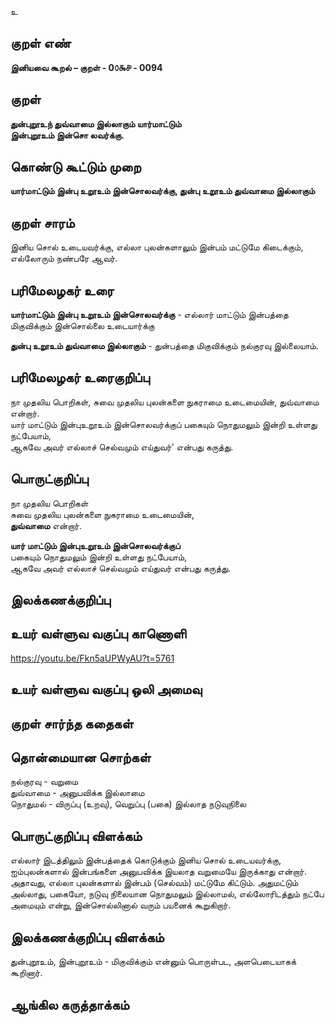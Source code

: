 உ

## குறள் எண் 

**இனியவை கூறல் – குறள் - 0௦௯௪ - 0094**  

## குறள் 

**துன்புறூஉந் துவ்வாமை இல்லாகும் யார்மாட்டும்  
இன்புறூஉம் இன்சொ லவர்க்கு.** 

## கொண்டு கூட்டும் முறை

**யார்மாட்டும் இன்பு உறூஉம் இன்சொலவர்க்கு, துன்பு உறூஉம் துவ்வாமை இல்லாகும்**

## குறள் சாரம் 

இனிய சொல் உடையவர்க்கு, எல்லா புலன்களாலும் இன்பம் மட்டுமே கிடைக்கும், எல்லோரும் நண்பரே ஆவர்.

## பரிமேலழகர் உரை

**யார்மாட்டும் இன்பு உறூஉம் இன்சொலவர்க்கு** - எல்லார் மாட்டும் இன்பத்தை மிகுவிக்கும் இன்சொல்லை உடையார்க்கு  

**துன்பு உறூஉம் துவ்வாமை இல்லாகும்** - துன்பத்தை மிகுவிக்கும் நல்குரவு இல்லையாம். 

## பரிமேலழகர் உரைகுறிப்பு   

நா முதலிய பொறிகள், சுவை முதலிய புலன்களை நுகராமை உடைமையின், துவ்வாமை என்றார்.  
யார் மாட்டும் இன்புஉறூஉம் இன்சொலவர்க்குப் பகையும் நொதுமலும் இன்றி உள்ளது நட்பேயாம்,  
ஆகவே அவர் எல்லாச் செல்வமும் எய்துவர்' என்பது கருத்து.   

## பொருட்குறிப்பு 

நா முதலிய பொறிகள்  
சுவை முதலிய புலன்களை நுகராமை உடைமையின்,  
**துவ்வாமை** என்றார்.  

**யார் மாட்டும் இன்புஉறூஉம் இன்சொலவர்க்குப்**  
பகையும் நொதுமலும் இன்றி உள்ளது நட்பேயாம்,  
ஆகவே அவர் எல்லாச் செல்வமும் எய்துவர் என்பது கருத்து.  

## இலக்கணக்குறிப்பு  


## உயர் வள்ளுவ வகுப்பு காணொளி

https://youtu.be/Fkn5aUPWyAU?t=5761

## உயர் வள்ளுவ வகுப்பு ஒலி அமைவு 

 
## குறள் சார்ந்த கதைகள் 


## தொன்மையான சொற்கள்

நல்குரவு    - வறுமை  
துவ்வாமை - அனுபவிக்க இல்லாமை  
நொதுமல்  - விருப்பு (உறவு), வெறுப்பு (பகை) இல்லாத நடுவுநிலை

## பொருட்குறிப்பு விளக்கம்

எல்லார் இடத்திலும் இன்பத்தைக் கொடுக்கும் இனிய சொல் உடையவர்க்கு, ஐம்புலன்களால் இன்பங்களை அனுபவிக்க இயலாத வறுமையே இருக்காது என்றார். அதாவது, எல்லா புலன்களால் இன்பம் (செல்வம்) மட்டுமே கிட்டும். அதுமட்டும் அல்லாது, பகையோ, நடுவு நிலையான நொதுமலும் இல்லாமல், எல்லோரிடத்தும் நட்பே அமையும் என்று, இன்சொல்லினால் வரும் பயனைக் கூறுகிறார்.

## இலக்கணக்குறிப்பு விளக்கம்

துன்புறூஉம், இன்புறூஉம் - மிகுவிக்கும் என்னும் பொருள்பட, அளபெடையாகக் கூறினார்.

## ஆங்கில கருத்தாக்கம் 


